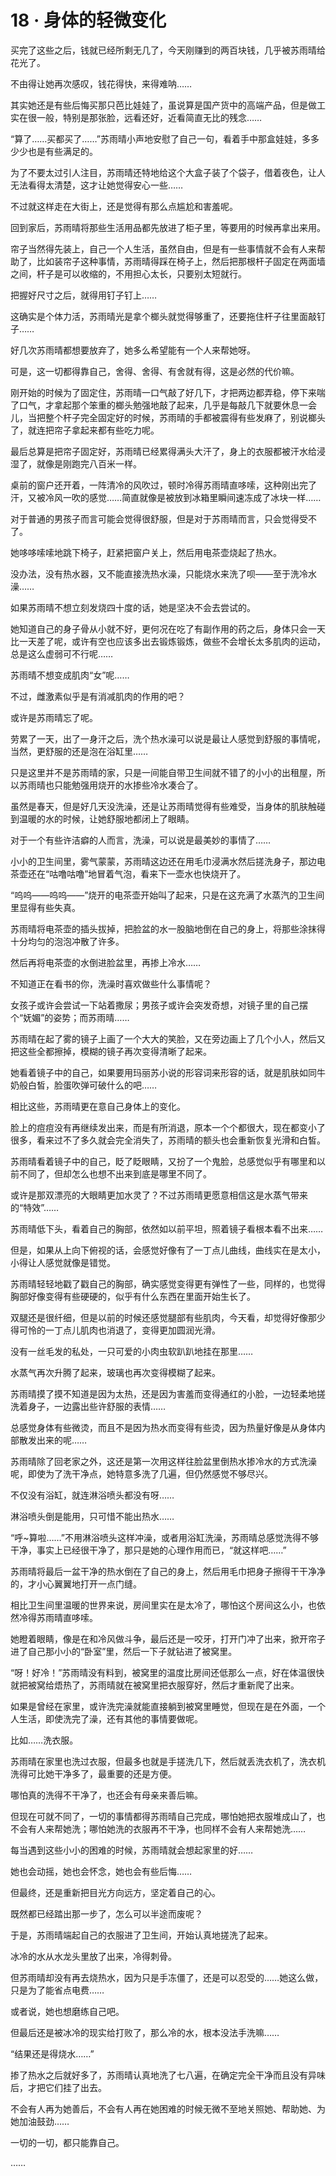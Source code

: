 # 18 · 身体的轻微变化

买完了这些之后，钱就已经所剩无几了，今天刚赚到的两百块钱，几乎被苏雨晴给花光了。

不由得让她再次感叹，钱花得快，来得难呐……

其实她还是有些后悔买那只芭比娃娃了，虽说算是国产货中的高端产品，但是做工实在很一般，特别是那张脸，远看还好，近看简直无比的残念……

“算了……买都买了……”苏雨晴小声地安慰了自己一句，看着手中那盒娃娃，多多少少也是有些满足的。

为了不要太过引人注目，苏雨晴还特地给这个大盒子装了个袋子，借着夜色，让人无法看得太清楚，这才让她觉得安心一些……

不过就这样走在大街上，还是觉得有那么点尴尬和害羞呢。

回到家后，苏雨晴将那些生活用品都先放进了柜子里，等要用的时候再拿出来用。

帘子当然得先装上，自己一个人生活，虽然自由，但是有一些事情就不会有人来帮助了，比如装帘子这种事情，苏雨晴得踩在椅子上，然后把那根杆子固定在两面墙之间，杆子是可以收缩的，不用担心太长，只要别太短就行。

把握好尺寸之后，就得用钉子钉上……

这确实是个体力活，苏雨晴光是拿个榔头就觉得够重了，还要拖住杆子往里面敲钉子……

好几次苏雨晴都想要放弃了，她多么希望能有一个人来帮她呀。

可是，这一切都得靠自己，舍得、舍得、有舍就有得，这是必然的代价嘛。

刚开始的时候为了固定住，苏雨晴一口气敲了好几下，才把两边都弄稳，停下来喘了口气，才拿起那个笨重的榔头勉强地敲了起来，几乎是每敲几下就要休息一会儿，当把整个杆子完全固定好的时候，苏雨晴的手都被震得有些发麻了，别说榔头了，就连把帘子拿起来都有些吃力呢。

最后总算是把帘子固定好，苏雨晴已经累得满头大汗了，身上的衣服都被汗水给浸湿了，就像是刚跑完八百米一样。

桌前的窗户还开着，一阵清冷的风吹过，顿时冷得苏雨晴直哆嗦，这种刚出完了汗，又被冷风一吹的感觉……简直就像是被放到冰箱里瞬间速冻成了冰块一样……

对于普通的男孩子而言可能会觉得很舒服，但是对于苏雨晴而言，只会觉得受不了。

她哆哆嗦嗦地跳下椅子，赶紧把窗户关上，然后用电茶壶烧起了热水。

没办法，没有热水器，又不能直接洗热水澡，只能烧水来洗了呗——至于洗冷水澡……

如果苏雨晴不想立刻发烧四十度的话，她是坚决不会去尝试的。

她知道自己的身子骨从小就不好，更何况在吃了有副作用的药之后，身体只会一天比一天差了呢，或许有空也应该多出去锻炼锻炼，做些不会增长太多肌肉的运动，总是这么虚弱可不行呢……

苏雨晴不想变成肌肉“女”呢……

不过，雌激素似乎是有消减肌肉的作用的吧？

或许是苏雨晴忘了呢。

劳累了一天，出了一身汗之后，洗个热水澡可以说是最让人感觉到舒服的事情呢，当然，更舒服的还是泡在浴缸里……

只是这里并不是苏雨晴的家，只是一间能自带卫生间就不错了的小小的出租屋，所以苏雨晴也只能勉强用烧开的水掺些冷水凑合了。

虽然是春天，但是好几天没洗澡，还是让苏雨晴觉得有些难受，当身体的肌肤触碰到温暖的水的时候，让她舒服地都闭上了眼睛。

对于一个有些许洁癖的人而言，洗澡，可以说是最美妙的事情了……

小小的卫生间里，雾气蒙蒙，苏雨晴这边还在用毛巾浸满水然后搓洗身子，那边电茶壶还在“咕噜咕噜”地冒着气泡，看来下一壶水也快烧开了。

“呜呜——呜呜——”烧开的电茶壶开始叫了起来，只是在这充满了水蒸汽的卫生间里显得有些失真。

苏雨晴将电茶壶的插头拔掉，把脸盆的水一股脑地倒在自己的身上，将那些涂抹得十分均匀的泡泡冲散了许多。

然后再将电茶壶的水倒进脸盆里，再掺上冷水……

不知道正在看书的你，洗澡时喜欢做些什么事情呢？

女孩子或许会尝试一下站着撒尿；男孩子或许会突发奇想，对镜子里的自己摆个“妩媚”的姿势；而苏雨晴……

苏雨晴在起了雾的镜子上画了一个大大的笑脸，又在旁边画上了几个小人，然后又把这些全都擦掉，模糊的镜子再次变得清晰了起来。

她看着镜子中的自己，如果要用玛丽苏小说的形容词来形容的话，就是肌肤如同牛奶般白皙，脸蛋吹弹可破什么的吧……

相比这些，苏雨晴更在意自己身体上的变化。

脸上的痘痘没有再继续发出来，而是有所消退，原本一个个都很大，现在都变小了很多，看来过不了多久就会完全消失了，苏雨晴的额头也会重新恢复光滑和白皙。

苏雨晴看着镜子中的自己，眨了眨眼睛，又扮了一个鬼脸，总感觉似乎有哪里和以前不同了，但却怎么也想不出来到底是哪里不同了。

或许是那双漂亮的大眼睛更加水灵了？不过苏雨晴更愿意相信这是水蒸气带来的“特效”……

苏雨晴低下头，看着自己的胸部，依然如以前平坦，照着镜子看根本看不出来……

但是，如果从上向下俯视的话，会感觉好像有了一丁点儿曲线，曲线实在是太小，小得让人感觉就像是错觉。

苏雨晴轻轻地戳了戳自己的胸部，确实感觉变得更有弹性了一些，同样的，也觉得胸部好像变得有些硬硬的，似乎有什么东西在里面开始生长了。

双腿还是很纤细，但是以前的时候还感觉腿部有些肌肉，今天看，却觉得好像那少得可怜的一丁点儿肌肉也消退了，变得更加圆润光滑。

没有一丝毛发的私处，一只可爱的小肉虫软趴趴地挂在那里……

水蒸气再次升腾了起来，玻璃也再次变得模糊了起来。

苏雨晴摸了摸不知道是因为太热，还是因为害羞而变得通红的小脸，一边轻柔地搓洗着身子，一边露出些许舒服的表情……

总感觉身体有些微烫，而且不是因为热水而变得有些烫，因为热量好像是从身体内部散发出来的呢……

苏雨晴除了回老家之外，这还是第一次用这样往脸盆里倒热水掺冷水的方式洗澡呢，即使为了洗干净点，她特意多洗了几遍，但仍然感觉不够尽兴。

不仅没有浴缸，就连淋浴喷头都没有呀……

淋浴喷头倒是能用，只可惜不能出热水……

“呼~算啦……”不用淋浴喷头这样冲澡，或者用浴缸洗澡，苏雨晴总感觉洗得不够干净，事实上已经很干净了，那只是她的心理作用而已，“就这样吧……”

苏雨晴将最后一盆干净的热水倒在了自己的身上，然后用毛巾把身子擦得干干净净的，才小心翼翼地打开一点门缝。

相比卫生间里温暖的世界来说，房间里实在是太冷了，哪怕这个房间这么小，也依然冷得苏雨晴直哆嗦。

她瞪着眼睛，像是在和冷风做斗争，最后还是一咬牙，打开门冲了出来，掀开帘子进了自己那小小的“卧室”里，然后一下子就钻进了被窝里。

“呀！好冷！”苏雨晴没有料到，被窝里的温度比房间还低那么一点，好在体温很快就把被窝给焐热了，苏雨晴就在被窝里把衣服穿好，然后才重新爬了出来。

如果是曾经在家里，或许洗完澡就能直接躺到被窝里睡觉，但现在是在外面，一个人生活，即使洗完了澡，还有其他的事情要做呢。

比如……洗衣服。

苏雨晴在家里也洗过衣服，但最多也就是手搓洗几下，然后就丢洗衣机了，洗衣机洗得可比她干净多了，最重要的还是方便。

哪怕真的洗得不干净了，也还会有母亲来善后嘛。

但现在可就不同了，一切的事情都得苏雨晴自己完成，哪怕她把衣服堆成山了，也不会有人来帮她洗；哪怕她洗的衣服再不干净，也同样不会有人来帮她洗……

每当遇到这些小小的困难的时候，苏雨晴就会想起家里的好……

她也会动摇，她也会怀念，她也会有些后悔……

但最终，还是重新把目光方向远方，坚定着自己的心。

既然都已经踏出那一步了，怎么可以半途而废呢？

于是，苏雨晴端起自己的衣服进了卫生间，开始认真地搓洗了起来。

冰冷的水从水龙头里放了出来，冷得刺骨。

但苏雨晴却没有再去烧热水，因为只是手冻僵了，还是可以忍受的……她这么做，只是为了能省点电费……

或者说，她也想磨练自己吧。

但最后还是被冰冷的现实给打败了，那么冷的水，根本没法手洗嘛……

“结果还是得烧水……”

掺了热水之后就好多了，苏雨晴认真地洗了七八遍，在确定完全干净而且没有异味后，才把它们挂了出去。

不会有人再为她善后，不会有人再在她困难的时候无微不至地关照她、帮助她、为她加油鼓劲……

一切的一切，都只能靠自己。

……
